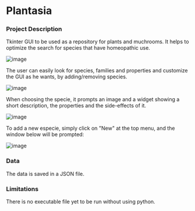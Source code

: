 # Plantasia

### Project Description

Tkinter GUI to be used as a repository for plants and muchrooms. It helps to optimize the search for species that have homeopathic use.

![image](https://user-images.githubusercontent.com/62621924/147284141-995f4628-bd49-4e75-be52-53717efe0554.png)

The user can easily look for species, families and properties and customize the GUI as he wants, by adding/removing species.

![image](https://user-images.githubusercontent.com/62621924/147284900-1397ff11-e454-41f0-af9d-4a27e718cb57.png)

When choosing the specie, it prompts an image and a widget showing a short description, the properties and the side-effects of it.

![image](https://user-images.githubusercontent.com/62621924/147285056-51a70440-2465-4ced-b910-8d270f47e1f0.png)

To add a new especie, simply click on "New" at the top menu, and the window below will be prompted:

![image](https://user-images.githubusercontent.com/62621924/147285358-1df18ac0-33b8-47c1-ab49-d200625bdd00.png)

### Data

The data is saved in a JSON file.


### Limitations

There is no executable file yet to be run without using python.
